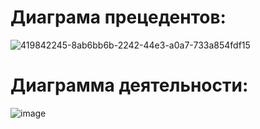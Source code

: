 # Диаграма прецедентов:
![419842245-8ab6bb6b-2242-44e3-a0a7-733a854fdf15](https://github.com/user-attachments/assets/72c55c8d-698c-42bd-bc6e-2e9964d4e1a7)
# Диаграмма деятельности:
![image](https://github.com/user-attachments/assets/d2ff3e57-598d-4050-bdb0-93a5bee2693f)
